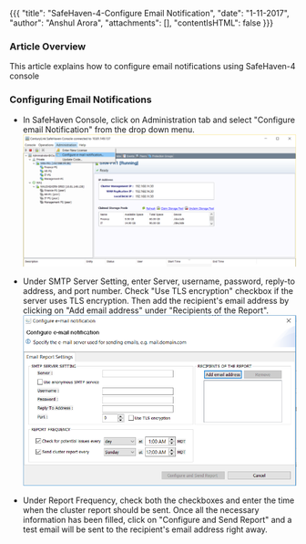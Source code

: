 {{{
  "title": "SafeHaven-4-Configure Email Notification",
  "date": "1-11-2017",
  "author": "Anshul Arora",
  "attachments": [],
  "contentIsHTML": false
}}}
### Article Overview
This article explains how to configure email notifications using SafeHaven-4 console

### Configuring Email Notifications
* In SafeHaven Console, click on Administration tab and select "Configure email Notification" from the drop down menu.  
![ConfigureEmail](../../images/SH4.0/configureemail.png)  

* Under SMTP Server Setting, enter Server, username, password, reply-to address, and port number. Check "Use TLS encryption" checkbox if the server uses TLS encryption. Then add the recipient's email address by clicking on "Add email address" under "Recipients of the Report".  
![ConfigureEmail](../../images/SH4.0/configureemail4.png)  

* Under Report Frequency, check both the checkboxes and enter the time when the cluster report should be sent. Once all the necessary information has been filled, click on "Configure and Send Report" and a test email will be sent to the recipient's email address right away. 

